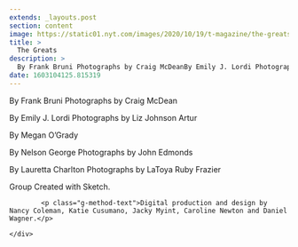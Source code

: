 ```yaml
--- 
extends: _layouts.post 
section: content 
image: https://static01.nyt.com/images/2020/10/19/t-magazine/the-greats-1603067814936/the-greats-1603067814936-facebookJumbo.jpg 
title: > 
  The Greats 
description: > 
  By Frank Bruni Photographs by Craig McDeanBy Emily J. Lordi Photographs by Liz Johnson ArturBy Megan O’GradyBy Nelson George Photographs by John EdmondsBy Lauretta Charlton Photographs by LaToya Ruby FrazierGroup Created with Sketch.Digital production and design by Nancy Coleman, Katie Cusumano, Jacky Myint, Caroline Newton and Daniel Wagner. 
date: 1603104125.815319 
--- 
```

<div><p>By Frank Bruni Photographs by Craig McDean</p><p>By Emily J. Lordi Photographs by Liz Johnson Artur</p><p>By Megan O&#8217;Grady</p><p>By Nelson George Photographs by John Edmonds</p><p>By Lauretta Charlton Photographs by LaToya Ruby Frazier</p><p>Group Created with Sketch.</p><p class="g-method-text g-method-heading"></p>

		
			<p class="g-method-text">Digital production and design by Nancy Coleman, Katie Cusumano, Jacky Myint, Caroline Newton and Daniel Wagner.</p>
		
	</div>